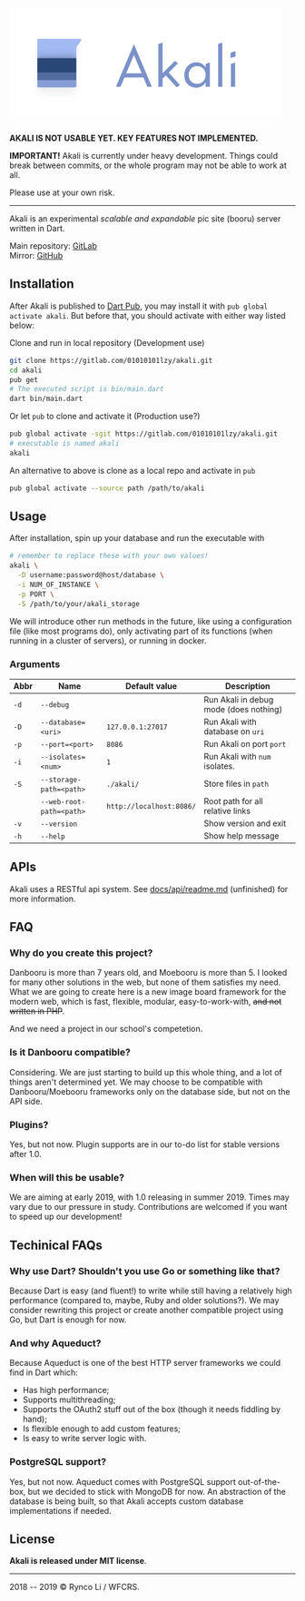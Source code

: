# ![Akali](res/akali_logo_long.png)

**AKALI IS NOT USABLE YET. KEY FEATURES NOT IMPLEMENTED.**

**IMPORTANT!** 
Akali is currently under heavy development. Things could break between commits, or the whole program may not be able to work at all. 

Please use at your own risk.

---

Akali is an experimental _scalable and expandable_ pic site (booru) server written in Dart.

Main repository: [GitLab](https://gitlab.com/01010101lzy/akali)  
Mirror: [GitHub](https://github.com/01010101lzy/akali)

## Installation

After Akali is published to [Dart Pub](https://pub.dartlang.com/), you may install it with `pub global activate akali`. But before that, you should activate with either way listed below:


Clone and run in local repository (Development use)
```sh
git clone https://gitlab.com/01010101lzy/akali.git
cd akali
pub get
# The executed script is bin/main.dart
dart bin/main.dart
```

Or let `pub` to clone and activate it (Production use?)

```sh
pub global activate -sgit https://gitlab.com/01010101lzy/akali.git
# executable is named akali
akali
```

An alternative to above is clone as a local repo and activate in `pub`

```sh
pub global activate --source path /path/to/akali
```


## Usage

After installation, spin up your database and run the executable with

```sh
# remember to replace these with your own values!
akali \
  -D username:password@host/database \
  -i NUM_OF_INSTANCE \
  -p PORT \
  -S /path/to/your/akali_storage
```

We will introduce other run methods in the future, like using a configuration file (like most programs do), only activating part of its functions (when running in a cluster of servers), or running in docker.

### Arguments

| Abbr | Name                     | Default value            | Description                            |
|------|--------------------------|--------------------------|----------------------------------------|
| `-d` | `--debug`                |                          | Run Akali in debug mode (does nothing) |
| `-D` | `--database=<uri>`       | `127.0.0.1:27017`        | Run Akali with database on `uri`       |
| `-p` | `--port=<port>`          | `8086`                   | Run Akali on port `port`               |
| `-i` | `--isolates=<num>`       | `1`                      | Run Akali with `num` isolates.         |
| `-S` | `--storage-path=<path>`  | `./akali/`               | Store files in `path`                  |
|      | `--web-root-path=<path>` | `http://localhost:8086/` | Root path for all relative links       |
| `-v` | `--version`              |                          | Show version and exit                  |
| `-h` | `--help`                 |                          | Show help message                      |

## APIs

Akali uses a RESTful api system. See [docs/api/readme.md]() (unfinished) for more information.

## FAQ

### Why do you create this project?

Danbooru is more than 7 years old, and Moebooru is more than 5. I looked for many other solutions in the web, but none of them satisfies my need. What we are going to create here is a new image board framework for the modern web, which is fast, flexible, modular, easy-to-work-with, ~~and not written in PHP~~.

And we need a project in our school's competetion.

### Is it Danbooru compatible?

Considering. We are just starting to build up this whole thing, and a lot of things aren't determined yet. We may choose to be compatible with Danbooru/Moebooru frameworks only on the database side, but not on the API side.

### Plugins?

Yes, but not now. Plugin supports are in our to-do list for stable versions after 1.0.

### When will this be usable?

We are aiming at early 2019, with 1.0 releasing in summer 2019. Times may vary due to our pressure in study. Contributions are welcomed if you want to speed up our development!

## Techinical FAQs

### Why use Dart? Shouldn't you use Go or something like that?

Because Dart is easy (and fluent!) to write while still having a relatively high performance (compared to, maybe, Ruby and older solutions?). We may consider rewriting this project or create another compatible project using Go, but Dart is enough for now.

### And why Aqueduct?

Because Aqueduct is one of the best HTTP server frameworks we could find in Dart which:

- Has high performance;
- Supports multithreading;
- Supports the OAuth2 stuff out of the box (though it needs fiddling by hand);
- Is flexible enough to add custom features;
- Is easy to write server logic with.

### PostgreSQL support?

Yes, but not now. Aqueduct comes with PostgreSQL support out-of-the-box, but we decided to stick with MongoDB for now. An abstraction of the database is being built, so that Akali accepts custom database implementations if needed.

## License

**Akali is released under MIT license**.

---

2018 -- 2019 © Rynco Li / WFCRS.
